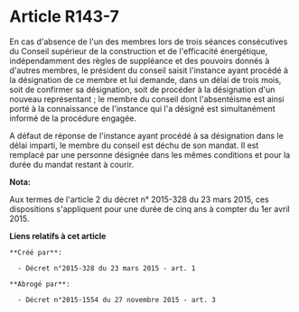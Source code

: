 # Article R143-7

En cas d'absence de l'un des membres lors de trois séances consécutives du Conseil supérieur de la construction et de
l'efficacité énergétique, indépendamment des règles de suppléance et des pouvoirs donnés à d'autres membres, le président du
conseil saisit l'instance ayant procédé à la désignation de ce membre et lui demande, dans un délai de trois mois, soit de
confirmer sa désignation, soit de procéder à la désignation d'un nouveau représentant ; le membre du conseil dont
l'absentéisme est ainsi porté à la connaissance de l'instance qui l'a désigné est simultanément informé de la procédure
engagée. 

A défaut de réponse de l'instance ayant procédé à sa désignation dans le délai imparti, le membre du conseil est déchu de son
mandat. Il est remplacé par une personne désignée dans les mêmes conditions et pour la durée du mandat restant à courir.

**Nota:**

Aux termes de l'article 2 du décret n° 2015-328 du 23 mars 2015, ces dispositions s'appliquent pour une durée de cinq ans à
compter du 1er avril 2015.

**Liens relatifs à cet article**

	**Créé par**:

	  - Décret n°2015-328 du 23 mars 2015 - art. 1

	**Abrogé par**:

	  - Décret n°2015-1554 du 27 novembre 2015 - art. 3
